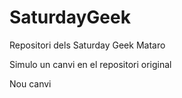 # SaturdayGeek

Repositori dels Saturday Geek Mataro

Simulo un canvi en el repositori original

Nou canvi
